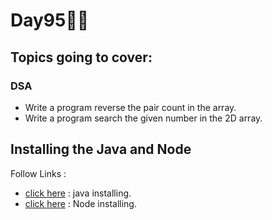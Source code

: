 # Day95🧑‍💻
## Topics going to cover: 
### DSA
- Write a program reverse the pair count in the array.
- Write a program search the given number in the 2D array.

## Installing the Java and Node 
Follow Links : 
- [click here](https://www.java.com/en/download/help/download_options.html) : java installing.
- [click here](https://nodejs.org/en/download) : Node installing.